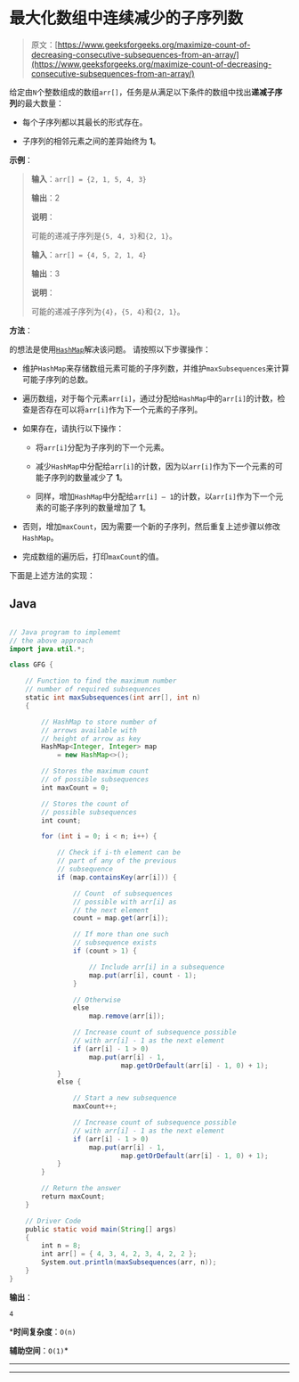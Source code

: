 # 最大化数组中连续减少的子序列数

> 原文：[https://www.geeksforgeeks.org/maximize-count-of-decreasing-consecutive-subsequences-from-an-array/](https://www.geeksforgeeks.org/maximize-count-of-decreasing-consecutive-subsequences-from-an-array/)

给定由`N`个整数组成的数组`arr[]`，任务是从满足以下条件的数组中找出**递减子序列**的最大数量：

*   每个子序列都以其最长的形式存在。

*   子序列的相邻元素之间的差异始终为 **1**。

**示例**：

> **输入**：`arr[] = {2, 1, 5, 4, 3}`
>
> **输出**：2
>
> **说明**：
>
> 可能的递减子序列是`{5, 4, 3}`和`{2, 1}`。
> 
> **输入**：`arr[] = {4, 5, 2, 1, 4}`
>
> **输出**：3
>
> **说明**：
>
> 可能的递减子序列为`{4}`，`{5, 4}`和`{2, 1}`。

**方法**：

的想法是使用[`HashMap`](http://www.geeksforgeeks.org/java-util-hashmap-in-java/)解决该问题。 请按照以下步骤操作：

*   维护`HashMap`来存储数组元素可能的子序列数，并维护`maxSubsequences`来计算可能子序列的总数。

*   遍历数组，对于每个元素`arr[i]`，通过分配给`HashMap`中的`arr[i]`的计数，检查是否存在可以将`arr[i]`作为下一个元素的子序列。

*   如果存在，请执行以下操作：

    *   将`arr[i]`分配为子序列的下一个元素。

    *   减少`HashMap`中分配给`arr[i]`的计数，因为以`arr[i]`作为下一个元素的可能子序列的数量减少了 **1**。

    *   同样，增加`HashMap`中分配给`arr[i] – 1`的计数，以`arr[i]`作为下一个元素的可能子序列的数量增加了 **1**。

*   否则，增加`maxCount`，因为需要一个新的子序列，然后重复上述步骤以修改`HashMap`。

*   完成数组的遍历后，打印`maxCount`的值。

下面是上述方法的实现：

## Java

```java

// Java program to implememt 
// the above approach 
import java.util.*; 

class GFG { 

    // Function to find the maximum number 
    // number of required subsequences 
    static int maxSubsequences(int arr[], int n) 
    { 

        // HashMap to store number of 
        // arrows available with 
        // height of arrow as key 
        HashMap<Integer, Integer> map 
            = new HashMap<>(); 

        // Stores the maximum count 
        // of possible subsequences 
        int maxCount = 0; 

        // Stores the count of 
        // possible subsequences 
        int count; 

        for (int i = 0; i < n; i++) { 

            // Check if i-th element can be 
            // part of any of the previous 
            // subsequence 
            if (map.containsKey(arr[i])) { 

                // Count  of subsequences 
                // possible with arr[i] as 
                // the next element 
                count = map.get(arr[i]); 

                // If more than one such 
                // subsequence exists 
                if (count > 1) { 

                    // Include arr[i] in a subsequence 
                    map.put(arr[i], count - 1); 
                } 

                // Otherwise 
                else
                    map.remove(arr[i]); 

                // Increase count of subsequence possible 
                // with arr[i] - 1 as the next element 
                if (arr[i] - 1 > 0) 
                    map.put(arr[i] - 1, 
                            map.getOrDefault(arr[i] - 1, 0) + 1); 
            } 
            else { 

                // Start a new subsequence 
                maxCount++; 

                // Increase count of subsequence possible 
                // with arr[i] - 1 as the next element 
                if (arr[i] - 1 > 0) 
                    map.put(arr[i] - 1, 
                            map.getOrDefault(arr[i] - 1, 0) + 1); 
            } 
        } 

        // Return the answer 
        return maxCount; 
    } 

    // Driver Code 
    public static void main(String[] args) 
    { 
        int n = 8; 
        int arr[] = { 4, 3, 4, 2, 3, 4, 2, 2 }; 
        System.out.println(maxSubsequences(arr, n)); 
    } 
} 

```

**输出**：

```
4

```

***时间复杂度**：`O(n)`

**辅助空间**：`O(1)`*



* * *

* * *



